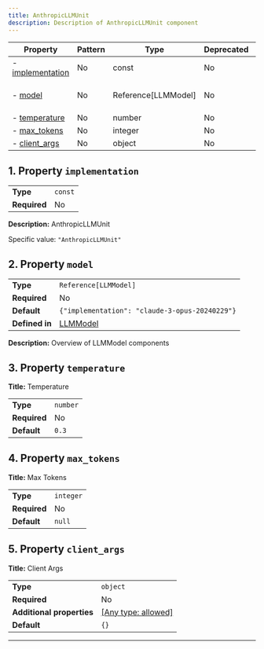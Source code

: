 ```yaml
---
title: AnthropicLLMUnit
description: Description of AnthropicLLMUnit component
---
```


| Property                             | Pattern | Type                | Deprecated | Definition                        | Title/Description               |
| ------------------------------------ | ------- | ------------------- | ---------- | --------------------------------- | ------------------------------- |
| - [implementation](#implementation ) | No      | const               | No         | -                                 | AnthropicLLMUnit                |
| - [model](#model )                   | No      | Reference[LLMModel] | No         | In [LLMModel](/docs/components/llmmodel/overview) | Overview of LLMModel components |
| - [temperature](#temperature )       | No      | number              | No         | -                                 | Temperature                     |
| - [max_tokens](#max_tokens )         | No      | integer             | No         | -                                 | Max Tokens                      |
| - [client_args](#client_args )       | No      | object              | No         | -                                 | Client Args                     |

## <a name="implementation"></a>1. Property `implementation`

|              |         |
| ------------ | ------- |
| **Type**     | `const` |
| **Required** | No      |

**Description:** AnthropicLLMUnit

Specific value: `"AnthropicLLMUnit"`

## <a name="model"></a>2. Property `model`

|                |                                                |
| -------------- | ---------------------------------------------- |
| **Type**       | `Reference[LLMModel]`                          |
| **Required**   | No                                             |
| **Default**    | `{"implementation": "claude-3-opus-20240229"}` |
| **Defined in** | [LLMModel](/docs/components/llmmodel/overview)                 |

**Description:** Overview of LLMModel components

## <a name="temperature"></a>3. Property `temperature`

**Title:** Temperature

|              |          |
| ------------ | -------- |
| **Type**     | `number` |
| **Required** | No       |
| **Default**  | `0.3`    |

## <a name="max_tokens"></a>4. Property `max_tokens`

**Title:** Max Tokens

|              |           |
| ------------ | --------- |
| **Type**     | `integer` |
| **Required** | No        |
| **Default**  | `null`    |

## <a name="client_args"></a>5. Property `client_args`

**Title:** Client Args

|                           |                                                                           |
| ------------------------- | ------------------------------------------------------------------------- |
| **Type**                  | `object`                                                                  |
| **Required**              | No                                                                        |
| **Additional properties** | [[Any type: allowed]](# "Additional Properties of any type are allowed.") |
| **Default**               | `{}`                                                                      |

----------------------------------------------------------------------------------------------------------------------------

